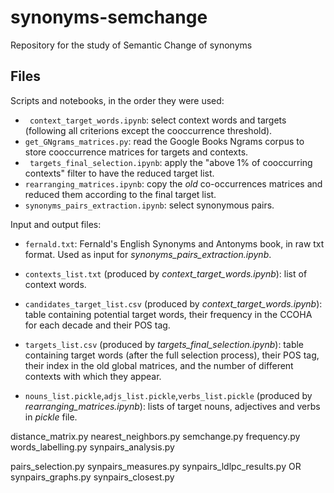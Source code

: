 # synonyms-semchange
Repository for the study of Semantic Change of synonyms

## Files

Scripts and notebooks, in the order they were used:
- ` context_target_words.ipynb`: select context words and targets (following all criterions except the cooccurrence threshold).
- `get_GNgrams_matrices.py`: read the Google Books Ngrams corpus to store cooccurrence matrices for targets and contexts.
- ` targets_final_selection.ipynb`: apply the "above 1% of cooccurring contexts" filter to have the reduced target list.
- `rearranging_matrices.ipynb`: copy the *old* co-occurrences matrices and reduced them according to the final target list.
- `synonyms_pairs_extraction.ipynb`: select synonymous pairs.

Input and output files:
- `fernald.txt`: Fernald's English Synonyms and Antonyms book, in raw txt format. Used as input for *synonyms_pairs_extraction.ipynb*.
- `contexts_list.txt` (produced by *context_target_words.ipynb*): list of context words. 
- `candidates_target_list.csv` (produced by *context_target_words.ipynb*): table containing potential target words, their frequency in the CCOHA for each decade and their POS tag.

- `targets_list.csv` (produced by *targets_final_selection.ipynb*): table containing target words (after the full selection process), their POS tag, their index in the old global matrices, and the number of different contexts with which they appear.

- `nouns_list.pickle`,`adjs_list.pickle`,`verbs_list.pickle` (produced by *rearranging_matrices.ipynb*): lists of target nouns, adjectives and verbs in *pickle* file.


distance_matrix.py
nearest_neighbors.py
semchange.py
frequency.py
words_labelling.py
synpairs_analysis.py

pairs_selection.py
synpairs_measures.py
    synpairs_ldlpc_results.py
OR
    synpairs_graphs.py
    synpairs_closest.py